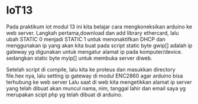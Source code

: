 # IoT13

Pada praktikum iot modul 13 ini kita belajar cara mengkoneksikan arduino ke web server. Langkah pertama,download dan add library ethercard, lalu ubah STATIC 0 menjadi STATIC 1 untuk menonaktifkan DHCP dan menggunakan ip yang akan kita buat pada script static byte gwip[] adalah ip gateway yg digunakan untuk mengatur alamat ip pada komputer/device. sedangkan static byte myip[] untuk membuka server diweb.

Setelah script di compile, lalu kita ke proteus dan masukkan directory file.hex nya, lalu setting ip gateway di modul ENC2860 agar arduino bisa terhubung ke web server Lalu saat di web kita mengetikkan alamat ip server yang telah dibuat akan muncul nama, nim, tanggal lahir dan email saya yg merupakan scipt php yg telah dibuat di arduino.

